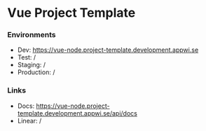 # Vue Project Template

### Environments

- Dev: https://vue-node.project-template.development.appwi.se
- Test: /
- Staging: /
- Production: /

### Links
- Docs: https://vue-node.project-template.development.appwi.se/api/docs
- Linear: /
